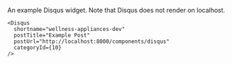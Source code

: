 An example Disqus widget. Note that Disqus does not render on localhost.

```
<Disqus
  shortname="wellness-appliances-dev"
  postTitle="Example Post"
  postUrl="http://localhost:8000/components/disqus"
  categoryId={10}
/>
```
